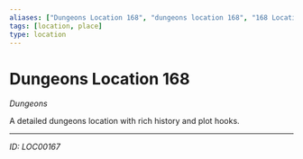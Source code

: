 ```yaml
---
aliases: ["Dungeons Location 168", "dungeons location 168", "168 Location Dungeons"]
tags: [location, place]
type: location
---
```


# Dungeons Location 168

*Dungeons*

A detailed dungeons location with rich history and plot hooks.

---
*ID: LOC00167*